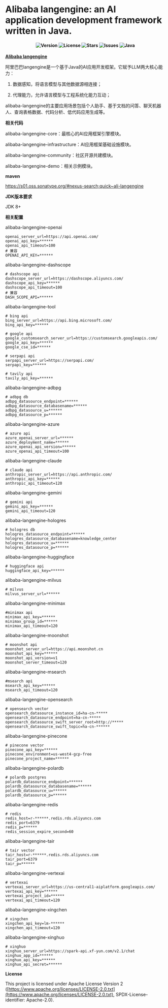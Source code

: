
# Alibaba langengine: an AI application development framework written in Java.

<h4 align="center">

<div align="center">
<img src="https://img.shields.io/badge/Version-1.0.0-blue.svg" alt="Version"> 
<img src="https://img.shields.io/badge/License-Apache%202.0-green.svg" alt="License">
<img src="https://img.shields.io/github/stars/AIDC-AI/ali-langengine?color=yellow" alt="Stars">
<img src="https://img.shields.io/github/issues/AIDC-AI/ali-langengine?color=red" alt="Issues">
<img src="https://img.shields.io/badge/Java-000000?logo=OpenJDK" alt="Java">
</div>
</h4>

**[Alibaba langengine](https://github.com/AIDC-AI/ali-langengine)**

阿里巴巴langengine是一个基于Java的AI应用开发框架。它赋予LLM两大核心能力：

1. 数据感知，将语言模型与其他数据源相连接；

2. 代理能力，允许语言模型与工程系统化能力互动；

alibaba-langengine的主要应用场景包括个人助手、基于文档的问答、聊天机器人、查询表格数据、代码分析、低代码应用生成等。

**相关代码**

alibaba-langengine-core：最核心的AI应用框架引擎模块。

alibaba-langengine-infrastructure：AI应用框架基础设施模块。

alibaba-langengine-community：社区开源共建模块。

alibaba-langengine-demo：相关示例模块。

**maven**

https://s01.oss.sonatype.org/#nexus-search;quick~ali-langengine

**JDK版本要求**

JDK 8+

**相关配置**

alibaba-langengine-openai
```properties
openai_server_url=https://api.openai.com/
openai_api_key=******
openai_api_timeout=100
# 兼容
OPENAI_API_KEY=******
```

alibaba-langengine-dashscope
```properties
# dashscope api
dashscope_server_url=https://dashscope.aliyuncs.com/
dashscope_api_key=******
dashscope_api_timeout=100
# 兼容
DASH_SCOPE_API=******
```

alibaba-langengine-tool
```properties
# bing api
bing_server_url=https://api.bing.microsoft.com/
bing_api_key=******

# google api
google_customsearch_server_url=https://customsearch.googleapis.com/
google_api_key=******
google_cse_id=******

# serpapi api
serpapi_server_url=https://serpapi.com/
serpapi_key=******

# tavily api
tavily_api_key=******
```

alibaba-langengine-adbpg
```properties
# adbpg db
adbpg_datasource_endpoint=******
adbpg_datasource_databasename=******
adbpg_datasource_u=******
adbpg_datasource_p=******
```

alibaba-langengine-azure
```properties
# azure api
azure_openai_server_url=******
azure_deployment_name=******
azure_openai_api_version=******
azure_openai_api_timeout=100
```

alibaba-langengine-claude
```properties
# claude api
anthropic_server_url=https://api.anthropic.com/
anthropic_api_key=******
anthropic_api_timeout=120
```

alibaba-langengine-gemini
```properties
# gemini api
gemini_api_key=******
gemini_api_timeout=120
```

alibaba-langengine-hologres
```properties
# hologres db
hologres_datasource_endpoint=******
hologres_datasource_databasename=knowledge_center
hologres_datasource_u=******
hologres_datasource_p=******
```

alibaba-langengine-huggingface
```properties
# huggingface api
huggingface_api_key=******
```

alibaba-langengine-milvus
```properties
# milvus
milvus_server_url=******
```

alibaba-langengine-minimax
```properties
#minimax api
minimax_api_key=******
minimax_group_id=******
minimax_api_timeout=120
```

alibaba-langengine-moonshot
```properties
# moonshot api
moonshot_server_url=https://api.moonshot.cn
moonshot_api_key=******
moonshot_api_version=v1
moonshot_server_timeout=120
```

alibaba-langengine-msearch
```properties
#msearch api
msearch_api_key=******
msearch_api_timeout=120
```

alibaba-langengine-opensearch
```properties
# opensearch vector
opensearch_datasource_instance_id=ha-cn-*****
opensearch_datasource_endpoint=ha-cn-*****
opensearch_datasource_swift_server_root=http://*****
opensearch_datasource_swift_topic=ha-cn-******
```

alibaba-langengine-pinecone
```properties
# pinecone vector
pinecone_api_key=******
pinecone_environment=us-west4-gcp-free
pinecone_project_name=******
```

alibaba-langengine-polardb
```properties
# polardb postgres
polardb_datasource_endpoint=******
polardb_datasource_databasename=******
polardb_datasource_u=******
polardb_datasource_p=******
```

alibaba-langengine-redis
```properties
# redis
redis_host=r-******.redis.rds.aliyuncs.com
redis_port=6379
redis_p=******
redis_session_expire_second=60
```

alibaba-langengine-tair
```properties
# tair vector
tair_host=r-******.redis.rds.aliyuncs.com
tair_port=6379
tair_p=******
```

alibaba-langengine-vertexai
```properties
# vertexai
vertexai_server_url=https://us-central1-aiplatform.googleapis.com/
vertexai_api_key=******
vertexai_project_id=******
vertexai_api_timeout=120
```

alibaba-langengine-xingchen
```properties
# xingchen
xingchen_api_key=lm-******
xingchen_api_timeout=120
```

alibaba-langengine-xinghuo
```properties
# xinghuo
xinghuo_server_url=https://spark-api.xf-yun.com/v2.1/chat
xinghuo_app_id=******
xinghuo_api_key=******
xinghuo_api_secret=******
```

**License**

This project is licensed under Apache License Version 2 ([https://www.apache.org/licenses/LICENSE-2.0.txt](https://www.apache.org/licenses/LICENSE-2.0.txt), SPDX-License-identifier: Apache-2.0).